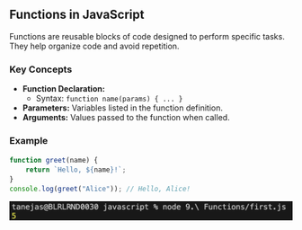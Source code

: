 ## Functions in JavaScript

Functions are reusable blocks of code designed to perform specific tasks. They help organize code and avoid repetition.

### Key Concepts

- **Function Declaration:**
	- Syntax: `function name(params) { ... }`
- **Parameters:** Variables listed in the function definition.
- **Arguments:** Values passed to the function when called.

### Example

```js
function greet(name) {
	return `Hello, ${name}!`;
}
console.log(greet("Alice")); // Hello, Alice!
```

![Function Output](images/output.png)